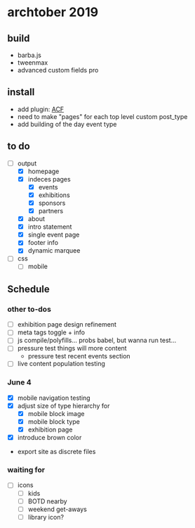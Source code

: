 # archtober 2019

## build
- barba.js
- tweenmax
- advanced custom fields pro

## install
- add plugin: [ACF](https://www.advancedcustomfields.com/)
- need to make "pages" for each top level custom post_type
- add building of the day event type

## to do
- [ ] output
	- [x] homepage
	- [x] indeces pages
		- [x] events
		- [x] exhibitions
		- [x] sponsors
		- [x] partners
	- [x] about
	- [x] intro statement
	- [x] single event page
	- [x] footer info
	- [x] dynamic marquee
- [ ] css
	- [ ] mobile

## Schedule

### other to-dos
- [ ] exhibition page design refinement
- [ ] meta tags toggle + info
- [ ] js compile/polyfills... probs babel, but wanna run test... 
- [ ] pressure test things will more content
	- pressure test recent events section
- [ ] live content population testing

### June 4
- [x] mobile navigation testing
- [x] adjust size of type hierarchy for
	- [x] mobile block image
	- [x] mobile block type
	- [x] exhibition page
- [x] introduce brown color
- export site as discrete files



### waiting for 
- [ ] icons
	- [ ] kids
	- [ ] BOTD nearby
	- [ ] weekend get-aways
	- [ ] library icon?